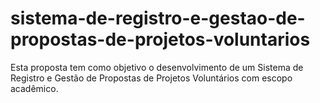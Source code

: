 # sistema-de-registro-e-gestao-de-propostas-de-projetos-voluntarios
Esta proposta tem como objetivo o desenvolvimento de um Sistema de Registro e Gestão de Propostas de Projetos Voluntários com escopo acadêmico.
